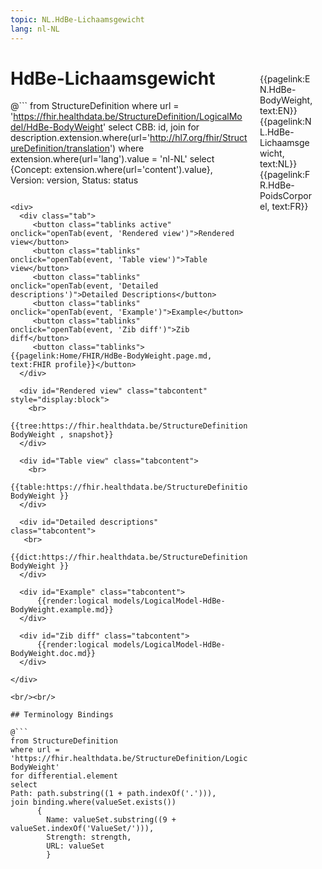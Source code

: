 ```yaml
---
topic: NL.HdBe-Lichaamsgewicht
lang: nl-NL
---
```


<div style="float:right;width:85px;padding:10px;margin:10">
<p>{{pagelink:EN.HdBe-BodyWeight, text:EN}}  {{pagelink:NL.HdBe-Lichaamsgewicht, text:NL}}  {{pagelink:FR.HdBe-PoidsCorporel, text:FR}}<p>
</div>

# HdBe-Lichaamsgewicht



@```
from StructureDefinition
where url = 'https://fhir.healthdata.be/StructureDefinition/LogicalModel/HdBe-BodyWeight'
select 
CBB: id,
join for description.extension.where(url='http://hl7.org/fhir/StructureDefinition/translation') where extension.where(url='lang').value = 'nl-NL' select {Concept: extension.where(url='content').value}, 
Version: version,
Status: status
```

<div>
  <div class="tab">
     <button class="tablinks active" onclick="openTab(event, 'Rendered view')">Rendered view</button>
     <button class="tablinks" onclick="openTab(event, 'Table view')">Table view</button>
     <button class="tablinks" onclick="openTab(event, 'Detailed descriptions')">Detailed Descriptions</button>
     <button class="tablinks" onclick="openTab(event, 'Example')">Example</button>
     <button class="tablinks" onclick="openTab(event, 'Zib diff')">Zib diff</button>
     <button class="tablinks">{{pagelink:Home/FHIR/HdBe-BodyWeight.page.md, text:FHIR profile}}</button>
  </div>

  <div id="Rendered view" class="tabcontent" style="display:block">
    <br>
      {{tree:https://fhir.healthdata.be/StructureDefinition/LogicalModel/HdBe-BodyWeight , snapshot}}
  </div>

  <div id="Table view" class="tabcontent">
    <br>
      {{table:https://fhir.healthdata.be/StructureDefinition/LogicalModel/HdBe-BodyWeight }}
  </div>

  <div id="Detailed descriptions" class="tabcontent">
   <br>
      {{dict:https://fhir.healthdata.be/StructureDefinition/LogicalModel/HdBe-BodyWeight }}
  </div>

  <div id="Example" class="tabcontent">
      {{render:logical models/LogicalModel-HdBe-BodyWeight.example.md}}
  </div>

  <div id="Zib diff" class="tabcontent">
      {{render:logical models/LogicalModel-HdBe-BodyWeight.doc.md}}
  </div>

</div>

<br/><br/> 

## Terminology Bindings

@```
from StructureDefinition
where url = 'https://fhir.healthdata.be/StructureDefinition/LogicalModel/HdBe-BodyWeight'
for differential.element
select
Path: path.substring((1 + path.indexOf('.'))),
join binding.where(valueSet.exists())
      { 
        Name: valueSet.substring((9 + valueSet.indexOf('ValueSet/'))),
        Strength: strength,
        URL: valueSet
        }
```  